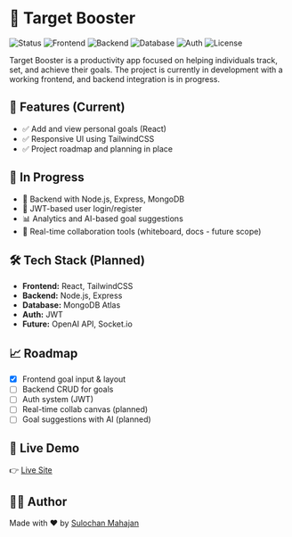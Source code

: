 # 🎯 Target Booster
![Status](https://img.shields.io/badge/Status-In%20Progress-yellow)
![Frontend](https://img.shields.io/badge/Frontend-React-blue)
![Backend](https://img.shields.io/badge/Backend-Node.js-green)
![Database](https://img.shields.io/badge/Database-MongoDB-brightgreen)
![Auth](https://img.shields.io/badge/Auth-JWT-orange)
![License](https://img.shields.io/badge/License-MIT-green)

Target Booster is a productivity app focused on helping individuals track, set, and achieve their goals. The project is currently in development with a working frontend, and backend integration is in progress.

## 🚀 Features (Current)

- ✅ Add and view personal goals (React)
- ✅ Responsive UI using TailwindCSS
- ✅ Project roadmap and planning in place

## 🔄 In Progress

- 🔐 Backend with Node.js, Express, MongoDB
- 🧠 JWT-based user login/register
- 📊 Analytics and AI-based goal suggestions
- 🎯 Real-time collaboration tools (whiteboard, docs - future scope)

## 🛠 Tech Stack (Planned)

- **Frontend:** React, TailwindCSS
- **Backend:** Node.js, Express
- **Database:** MongoDB Atlas
- **Auth:** JWT
- **Future:** OpenAI API, Socket.io

## 📈 Roadmap

- [x] Frontend goal input & layout
- [ ] Backend CRUD for goals
- [ ] Auth system (JWT)
- [ ] Real-time collab canvas (planned)
- [ ] Goal suggestions with AI (planned)

## 🔗 Live Demo

👉 [Live Site](https://targetbooster.onrender.com)

## 👨‍💻 Author

Made with ❤️ by [Sulochan Mahajan](https://sulochan-mahajan.vercel.app/)
